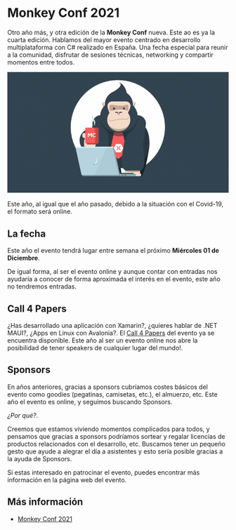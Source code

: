 # Monkey Conf 2021

Otro año más, y otra edición de la **Monkey Conf** nueva. Este ao es ya la cuarta edición. Hablamos del mayor evento centrado en desarrollo multiplataforma con C# realizado en España. Una fecha especial para reunir a la comunidad, disfrutar de sesiones técnicas, networking y compartir momentos entre todos.

![Monkey Conf 2021]( monkeyconfvirtual.png)

Este año, al igual que el año pasado, debido a la situación con el Covid-19, el formato será online.

## La fecha

Este año el evento tendrá lugar entre semana el próximo **Miércoles 01 de Diciembre**.

De igual forma, al ser el evento online y aunque contar con entradas nos ayudaría a conocer de forma aproximada el interés en el evento, este año no tendremos entradas.

## Call 4 Papers

¿Has desarrollado una aplicación con Xamarin?, ¿quieres hablar de .NET MAUI?, ¿Apps en Linux con Avalonia?. El [Call 4 Papers](https://sessionize.com/monkeyconf2021) del evento ya se encuentra disponible. Este año al ser un evento online nos abre la posibilidad de tener speakers de cualquier lugar del mundo!.

## Sponsors

En años anteriores, gracias a sponsors cubríamos costes básicos del evento como goodies (pegatinas, camisetas, etc.), el almuerzo, etc. Este año el evento es online, y seguimos buscando Sponsors.

_¿Por qué?_.

Creemos que estamos viviendo momentos complicados para todos, y pensamos que gracias a sponsors podríamos sortear y regalar licencias de productos relacionados con el desarrollo, etc. Buscamos tener un pequeño gesto que ayude a alegrar el día a asistentes y esto sería posible gracias a la ayuda de Sponsors.

Si estas interesado en patrocinar el evento, puedes encontrar más información en la página web del evento.

## Más información

- [Monkey Conf 2021](http://www.monkeyconf.es)